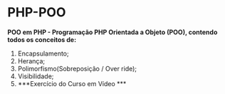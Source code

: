 # PHP-POO
 **POO em PHP - Programação PHP Orientada a Objeto (POO), contendo todos os conceitos de:**
 1. Encapsulamento;
 2. Herança;
 3. Polimorfismo(Sobreposição / Over ride);
 4. Visibilidade;
 5. ***Exercício do Curso em Vídeo ***
 
